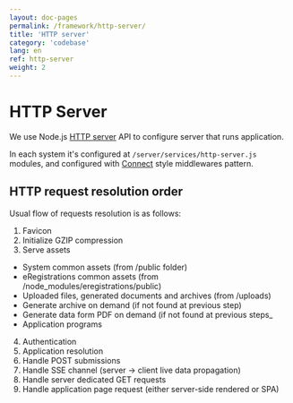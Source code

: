 ```yaml
---
layout: doc-pages
permalink: /framework/http-server/
title: 'HTTP server'
category: 'codebase'
lang: en
ref: http-server
weight: 2
---
```


# HTTP Server

We use Node.js [HTTP server](https://nodejs.org/dist/latest-v7.x/docs/api/http.html#http_class_http_server) API to configure server that runs application.

In each system it's configured at `/server/services/http-server.js` modules, and configured with [Connect](https://github.com/senchalabs/connect#readme) style middlewares pattern.

## HTTP request resolution order

Usual flow of requests resolution is as follows:

1. Favicon
2. Initialize GZIP compression
3. Serve assets
  - System common assets (from /public folder)
  - eRegistrations common assets (from /node_modules/eregistrations/public)
  - Uploaded files, generated documents and archives (from /uploads)
  - Generate archive on demand (if not found at previous step)
  - Generate data form PDF on demand (if not found at previous steps_
  - Application programs
4. Authentication
5. Application resolution
6. Handle POST submissions
7. Handle SSE channel (server -> client live data propagation)
8. Handle server dedicated GET requests
9. Handle application page request (either server-side rendered or SPA)
